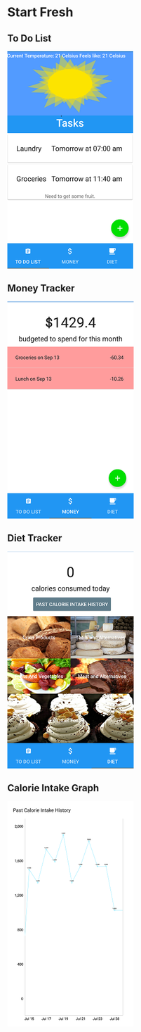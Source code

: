 # Start Fresh

## To Do List <br/>
![To Do List](/app/screenshots/ToDoList.png?raw=true) <br/>
## Money Tracker <br/>
![Money Tracker](/app/screenshots/MoneyTracker.png?raw=true) <br/>
## Diet Tracker <br/>
![Diet Tracker](/app/screenshots/DietTracker.png?raw=true) <br/>
## Calorie Intake Graph <br/>
![Calorie Intake Graph](/app/screenshots/CalorieIntakeGraph.png?raw=true)
